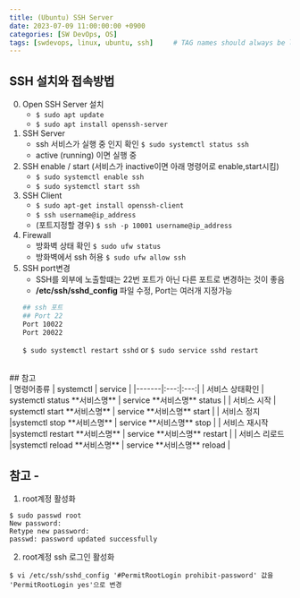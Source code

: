 ```yaml
---
title: (Ubuntu) SSH Server
date: 2023-07-09 11:00:00:00 +0900
categories: [SW DevOps, OS]
tags: [swdevops, linux, ubuntu, ssh]     # TAG names should always be lowercase
--- 
```


## SSH 설치와 접속방법 
0. Open SSH Server 설치
   - ```$ sudo apt update```
   - ```$ sudo apt install openssh-server```
1. SSH Server
   - ssh 서비스가 실행 중 인지 확인 ```$ sudo systemctl status ssh```
   - active (running) 이면 실행 중
2. SSH enable / start (서비스가 inactive이면 아래 명령어로 enable,start시킴)
   - ```$ sudo systemctl enable ssh```
   - ```$ sudo systemctl start ssh```
3. SSH Client
   - ```$ sudo apt-get install openssh-client```
   - ```$ ssh username@ip_address```
   - (포트지정할 경우) ```$ ssh -p 10001 username@ip_address```
4. Firewall
   - 방화벽 상태 확인 ```$ sudo ufw status```
   - 방화벽에서 ssh 허용 ```$ sudo ufw allow ssh```
5. SSH port변경
   - SSH를 외부에 노출할떄는 22번 포트가 아닌 다른 포트로 변경하는 것이 좋음
   - **/etc/ssh/sshd_config** 파일 수정, Port는 여러개 지정가능
   ```bash
   ## ssh 포트
   ## Port 22
   Port 10022
   Port 20022 
   ```
   ```$ sudo systemctl restart sshd``` or ```$ sudo service sshd restart```

<br/>
## 참고
<br/>
| 명령어종류 | systemctl | service |
|-------|:---:|:---:|
| 서비스 상태확인 | systemctl status **서비스명** | service **서비스명** status |
| 서비스 시작 | systemctl start **서비스명** | service **서비스명** start |
| 서비스 정지 |systemctl stop **서비스명** | service **서비스명** stop |
| 서비스 재시작 |systemctl restart **서비스명** | service **서비스명** restart |
| 서비스 리로드 |systemctl reload **서비스명** | service **서비스명** reload |

## 참고 -
1. root계정 활성화
```
$ sudo passwd root
New password:
Retype new password:
passwd: password updated successfully
```
2. root계정 ssh 로그인 활성화 
```
$ vi /etc/ssh/sshd_config '#PermitRootLogin prohibit-password' 값을 'PermitRootLogin yes'으로 변경
```
